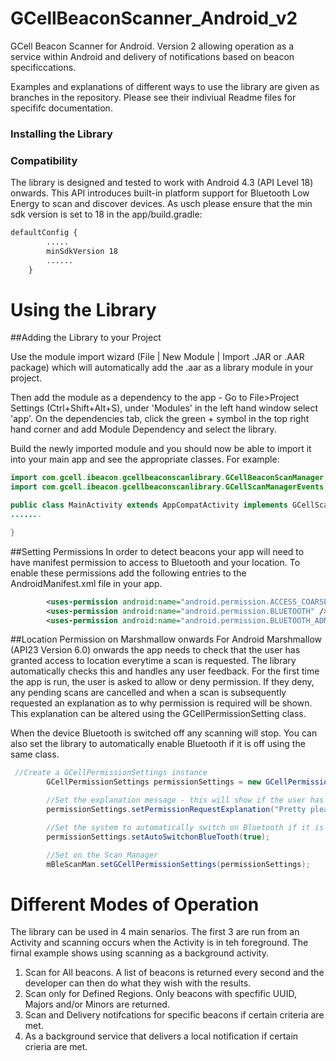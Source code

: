 # GCellBeaconScanner_Android_v2
GCell Beacon Scanner for Android. Version 2 allowing operation as a service within Android and delivery of notifications based on beacon specificcations.

Examples and explanations of different ways to use the library are given as branches in the repository. Please see their indiviual Readme files for specififc documentation. 

### Installing the Library

### Compatibility
The library is designed and tested to work with Android 4.3 (API Level 18) onwards. This API introduces built-in platform support for Bluetooth Low Energy to scan and discover devices. As usch please ensure that the min sdk version is set to 18 in the app/build.gradle:

````xml
defaultConfig {
        .....
        minSdkVersion 18
        ......
    }
````

# Using the Library

##Adding the Library to your Project

Use the module import wizard (File | New Module | Import .JAR or .AAR package) which will automatically add the .aar as a library module in your project. 

Then add the module as a dependency to the app - Go to File>Project Settings (Ctrl+Shift+Alt+S), under 'Modules' in the left hand window select 'app'. On the dependencies tab, click the green + symbol in the top right hand corner and add Module Dependency and select the library.

Build the newly imported module and you should now be able to import it into your main app and see the appropriate classes. For example:

```java
import com.gcell.ibeacon.gcellbeaconscanlibrary.GCellBeaconScanManager;
import com.gcell.ibeacon.gcellbeaconscanlibrary.GCellScanManagerEvents;

public class MainActivity extends AppCompatActivity implements GCellScanManagerEvents{
.......

}
```

##Setting Permissions
In order to detect beacons your app will need to have manifest permission to access to Bluetooth and your location. To enable these permissions add the following entries to the AndroidManifest.xml file in your app. 

```xml
        <uses-permission android:name="android.permission.ACCESS_COARSE_LOCATION"/>
        <uses-permission android:name="android.permission.BLUETOOTH" />
        <uses-permission android:name="android.permission.BLUETOOTH_ADMIN" />  
```

##Location Permission on Marshmallow onwards
For Android Marshmallow (API23 Version 6.0) onwards the app needs to check that the user has granted access to location everytime a scan is requested. The library automatically checks this and handles any user feedback. For the first time the app is run, the user is asked to allow or deny permission. If they deny, any pending scans are cancelled and when a scan is subsequently requested an explanation as to why permission is required will be shown. This explanation can be altered using the GCellPermissionSetting class. 

When the device Bluetooth is switched off any scanning will stop. You can also set the library to automatically enable Bluetooth if it is off using the same class. 

```java
 //Create a GCellPermissionSettings instance
        GCellPermissionSettings permissionSettings = new GCellPermissionSettings();

        //Set the explanation message - this will show if the user has previously denied access
        permissionSettings.setPermissionRequestExplanation("Pretty please - we need this permission so we can see beacons!");

        //Set the system to automatically switch on Bluetooth if it is OFF
        permissionSettings.setAutoSwitchonBlueTooth(true);

        //Set on the Scan Manager
        mBleScanMan.setGCellPermissionSettings(permissionSettings);
```
# Different Modes of Operation 
The library can be used in 4 main senarios. The first 3 are run from an Activity and scanning occurs when the Activity is in teh foreground. The firnal example shows using scanning as a background activity. 

1. Scan for All beacons. A list of beacons is returned every second and the developer can then do what they wish with the results. 
2. Scan only for Defined Regions. Only beacons with specfific UUID, Majors and/or Minors are returned.
3. Scan and Delivery notifcations for specific beacons if certain criteria are met.
4. As a background service that delivers a local notification if certain crieria are met.
